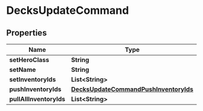 
# DecksUpdateCommand

## Properties
Name | Type | Description | Notes
------------ | ------------- | ------------- | -------------
**setHeroClass** | **String** |  |  [optional]
**setName** | **String** |  |  [optional]
**setInventoryIds** | **List&lt;String&gt;** |  |  [optional]
**pushInventoryIds** | [**DecksUpdateCommandPushInventoryIds**](DecksUpdateCommandPushInventoryIds.md) |  |  [optional]
**pullAllInventoryIds** | **List&lt;String&gt;** |  |  [optional]



